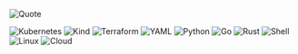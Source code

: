 ![Quote](https://github-readme-quotes-bay.vercel.app/quote?theme=dark)

![Kubernetes](https://img.shields.io/badge/Kubernetes-blue?logo=kubernetes&logoColor=white)
![Kind](https://img.shields.io/badge/Kind-Cluster-orange?logo=kubernetes&logoColor=white)
![Terraform](https://img.shields.io/badge/Terraform-v1.0-blueviolet?logo=terraform&logoColor=white)
![YAML](https://img.shields.io/badge/YAML-Configuration-lightgrey?logo=yaml&logoColor=white)
![Python](https://img.shields.io/badge/Python-v3.9-blue?logo=python&logoColor=white)
![Go](https://img.shields.io/badge/Go-v1.16-cyan?logo=go&logoColor=white)
![Rust](https://img.shields.io/badge/Rust-v1.52-brown?logo=rust&logoColor=white)
![Shell](https://img.shields.io/badge/Shell-Scripting-black?logo=gnu-bash&logoColor=white)
![Linux](https://img.shields.io/badge/Linux-OS-yellow?logo=linux&logoColor=white)
![Cloud](https://img.shields.io/badge/Cloud-Computing-lightblue?logo=cloud&logoColor=white)

<!--
**k8s-1/k8s-1** is a ✨ _special_ ✨ repository because its `README.md` (this file) appears on your GitHub profile.

Here are some ideas to get you started:

- 🔭 I’m currently working on ...
- 🌱 I’m currently learning ...
- 👯 I’m looking to collaborate on ...
- 🤔 I’m looking for help with ...
- 💬 Ask me about ...
- 📫 How to reach me: ...
- 😄 Pronouns: ...
- ⚡ Fun fact: ...
-->
